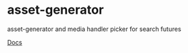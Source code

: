 # asset-generator
asset-generator and media handler picker for search futures 

[Docs](https://cedadev.github.io/asset-generator/)
